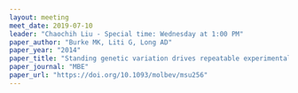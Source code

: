 ```yaml
---
layout: meeting
meet_date: 2019-07-10
leader: "Chaochih Liu - Special time: Wednesday at 1:00 PM"
paper_author: "Burke MK, Liti G, Long AD"
paper_year: "2014"
paper_title: "Standing genetic variation drives repeatable experimental evolution in outcrossing populations of <i>Saccharomyces cerevisiae</i>"
paper_journal: "MBE"
paper_url: "https://doi.org/10.1093/molbev/msu256"
---
```

